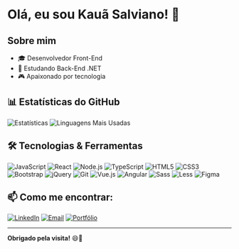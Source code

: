 # Olá, eu sou Kauã Salviano! 👋

## Sobre mim
- 🎓 Desenvolvedor Front-End
- 🌱 Estudando Back-End .NET
- 🎮 Apaixonado por tecnologia

## 📊 Estatísticas do GitHub
![Estatísticas](https://github-readme-stats.vercel.app/api?username=kazin-dev&show_icons=true&theme=radical)
![Linguagens Mais Usadas](https://github-readme-stats.vercel.app/api/top-langs/?username=kazin-dev&layout=compact&theme=radical)

## 🛠️ Tecnologias & Ferramentas
![JavaScript](https://img.shields.io/badge/JavaScript-F7DF1E?style=flat&logo=javascript&logoColor=black)
![React](https://img.shields.io/badge/React-61DAFB?style=flat&logo=react&logoColor=black)
![Node.js](https://img.shields.io/badge/Node.js-339933?style=flat&logo=node-dot-js&logoColor=white)
![TypeScript](https://img.shields.io/badge/TypeScript-3178C6?style=flat&logo=typescript&logoColor=white)
![HTML5](https://img.shields.io/badge/HTML5-E34F26?style=flat&logo=html5&logoColor=white)
![CSS3](https://img.shields.io/badge/CSS3-1572B6?style=flat&logo=css3&logoColor=white)
![Bootstrap](https://img.shields.io/badge/Bootstrap-7952B3?style=flat&logo=bootstrap&logoColor=white)
![jQuery](https://img.shields.io/badge/jQuery-0769AD?style=flat&logo=jquery&logoColor=white)
![Git](https://img.shields.io/badge/Git-F05032?style=flat&logo=git&logoColor=white)
![Vue.js](https://img.shields.io/badge/Vue.js-4FC08D?style=flat&logo=vue-dot-js&logoColor=white)
![Angular](https://img.shields.io/badge/Angular-DD0031?style=flat&logo=angular&logoColor=white)
![Sass](https://img.shields.io/badge/Sass-CC6699?style=flat&logo=sass&logoColor=white)
![Less](https://img.shields.io/badge/Less-1D365D?style=flat&logo=less&logoColor=white)
![Figma](https://img.shields.io/badge/Figma-F24E1E?style=flat&logo=figma&logoColor=white)

## 📫 Como me encontrar:
[![LinkedIn](https://img.shields.io/badge/LinkedIn-blue?style=flat&logo=linkedin)](https://www.linkedin.com/in/kauã-sal)
[![Email](https://img.shields.io/badge/Email-D14836?style=flat&logo=gmail&logoColor=white)](mailto:kgs26121967@gmail.com)
[![Portfólio](https://img.shields.io/badge/Portfólio-000?style=for-the-badge&logo=vercel&logoColor=white)](https://meu-portfolio-drab-kappa.vercel.app/)

---

**Obrigado pela visita!** 😄🚀

<!--
**kazin-dev/kazin-dev** is a ✨ _special_ ✨ repository because its `README.md` (this file) appears on your GitHub profile.

Here are some ideas to get you started:

- 🔭 I’m currently working on ...
- 🌱 I’m currently learning ...
- 👯 I’m looking to collaborate on ...
- 🤔 I’m looking for help with ...
- 💬 Ask me about ...
- 📫 How to reach me: ...
- 😄 Pronouns: ...
- ⚡ Fun fact: ...
-->
